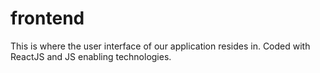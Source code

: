 # frontend
This is where the user interface of our application resides in. Coded with ReactJS and JS enabling technologies.
